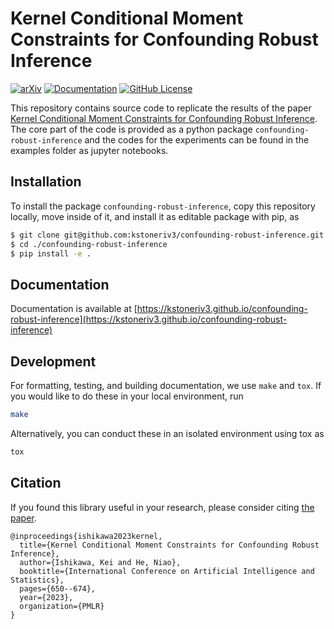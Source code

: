 Kernel Conditional Moment Constraints for Confounding Robust Inference
======================================================================
[![arXiv](https://img.shields.io/badge/arXiv-2302.13348-b31b1b)](https://arxiv.org/abs/2302.13348)
[![Documentation](http://github.com/kstoneriv3/confounding_robust_inference/actions/workflows/docs.yaml/badge.svg)](https://github.com/kstoneriv3/confounding_robust_inference/actions/workflows/docs.yaml)
[![GitHub License](https://img.shields.io/badge/license-MIT-blue.svg)](https://github.com/kstoneriv3/confounding_robust_inferenc/LICENSE)

This repository contains source code to replicate the results of the paper [Kernel Conditional Moment Constraints for Confounding Robust Inference](https://arxiv.org/abs/2302.13348).
The core part of the code is provided as a python package `confounding-robust-inference` and the codes for the experiments can be found in the examples folder as jupyter notebooks.


Installation
------------

To install the package `confounding-robust-inference`, copy this repository locally, move inside of it, and install it as editable package with pip, as
```bash
$ git clone git@github.com:kstoneriv3/confounding-robust-inference.git
$ cd ./confounding-robust-inference
$ pip install -e .
```


Documentation
-------------

Documentation is available at [https://kstoneriv3.github.io/confounding-robust-inference](https://kstoneriv3.github.io/confounding-robust-inference)


Development
-----------
For formatting, testing, and building documentation, we use `make` and `tox`.
If you would like to do these in your local environment, run
```bash
make
```
Alternatively, you can conduct these in an isolated environment using tox as 
```bash
tox
```


Citation
--------
If you found this library useful in your research, please consider citing [the paper](http://a.co://arxiv.org/abs/2302.13348).

```
@inproceedings{ishikawa2023kernel,
  title={Kernel Conditional Moment Constraints for Confounding Robust Inference},
  author={Ishikawa, Kei and He, Niao},
  booktitle={International Conference on Artificial Intelligence and Statistics},
  pages={650--674},
  year={2023},
  organization={PMLR}
}
```
